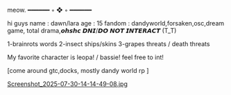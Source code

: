 meow. 
━━━━━━ ◦ ❖ ◦ ━━━━━━


hi guys
name : dawn/lara
age : 15
fandom : dandyworld,forsaken,osc,dream game, total drama,𝙤𝙝𝙨𝙝𝙘
 𝘿𝙉𝙄/𝘿𝙊 𝙉𝙊𝙏 𝙄𝙉𝙏𝙀𝙍𝘼𝘾𝙏 (T_T)

 1-brainrots words
 2-insect ships/skins
 3-grapes threats / death threats

 My favorite character is leopa! / bassie! 
 feel free to int! 

 [come around gtc,docks, mostly dandy world rp ]

[Screenshot_2025-07-30-14-14-49-08.jpg](https://github.com/user-attachments/assets/db735f92-56d6-4f2f-8d61-133518dcf6da)
